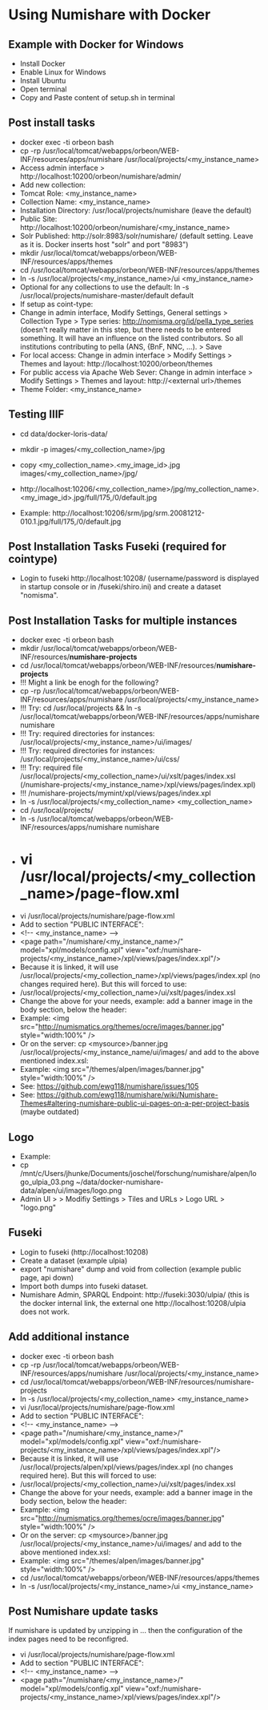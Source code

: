# Using Numishare with Docker

## Example with Docker for Windows

* Install Docker
* Enable Linux for Windows
* Install Ubuntu
* Open terminal
* Copy and Paste content of setup.sh in terminal

## Post install tasks
* docker exec -ti orbeon bash
* cp -rp /usr/local/tomcat/webapps/orbeon/WEB-INF/resources/apps/numishare /usr/local/projects/<my_instance_name>
* Access admin interface > http://localhost:10200/orbeon/numishare/admin/
* Add new collection:
*  Tomcat Role: <my_instance_name>
*  Collection Name: <my_instance_name>
*  Installation Directory: /usr/local/projects/numishare (leave the default)
*  Public Site: http://localhost:10200/orbeon/numishare/<my_instance_name>
*  Solr Published: http://solr:8983/solr/numishare/ (default setting. Leave as it is. Docker inserts host "solr" and port "8983")
*  mkdir /usr/local/tomcat/webapps/orbeon/WEB-INF/resources/apps/themes
*  cd /usr/local/tomcat/webapps/orbeon/WEB-INF/resources/apps/themes
*  ln -s /usr/local/projects/<my_instance_name>/ui <my_instance_name>
*  Optional for any collections to use the default: ln -s /usr/local/projects/numishare-master/default default
*  If setup as coint-type:
*  Change in admin interface, Modify Settings, General settings > Collection Type > Type series: http://nomisma.org/id/pella_type_series (doesn't really matter in this step, but there needs to be entered something. It will have an influence on the listed contributors. So all institutions contributing to pella (ANS, {BnF, NNC, ...). > Save
*  For local access: Change in admin interface > Modify Settings > Themes and layout: http://localhost:10200/orbeon/themes
*  For public access via Apache Web Sever:  Change in admin interface > Modify Settings > Themes and layout: http://\<external url\>/themes
*  Theme Folder: <my_instance_name>

## Testing IIIF

* cd data/docker-loris-data/
* mkdir -p images/<my_collection_name>/jpg
* copy <my_collection_name>.<my_image_id>.jpg images/<my_collection_name>/jpg/
* http://localhost:10206/<my_collection_name>/jpg/my_collection_name>.<my_image_id>.jpg/full/175,/0/default.jpg

* Example:  http://localhost:10206/srm/jpg/srm.20081212-010.1.jpg/full/175,/0/default.jpg

## Post Installation Tasks Fuseki (required for cointype)

* Login to fuseki http://localhost:10208/ (username/password is displayed in startup console or in /fuseki/shiro.ini) and create a dataset "nomisma".

## Post Installation Tasks for multiple instances 

* docker exec -ti orbeon bash
* mkdir /usr/local/tomcat/webapps/orbeon/WEB-INF/resources/**numishare-projects**
* cd /usr/local/tomcat/webapps/orbeon/WEB-INF/resources/**numishare-projects**
* !!! Might a link be enogh for the following?
* cp -rp /usr/local/tomcat/webapps/orbeon/WEB-INF/resources/apps/numishare /usr/local/projects/\<my_instance_name\>
* !!! Try: cd /usr/local/projects && ln -s /usr/local/tomcat/webapps/orbeon/WEB-INF/resources/apps/numishare numishare
* !!! Try: required directories for instances: /usr/local/projects/\<my_instance_name\>/ui/images/
* !!! Try: required directories for instances: /usr/local/projects/\<my_instance_name\>/ui/css/
* !!! Try: required file /usr/local/projects/\<my_collection_name\>/ui/xslt/pages/index.xsl (/numishare-projects/\<my_instance_name\>/xpl/views/pages/index.xpl)
* !!! /numishare-projects/mymint/xpl/views/pages/index.xpl
* ln -s /usr/local/projects/<my_collection_name> <my_collection_name>
* cd /usr/local/projects/
* ln -s /usr/local/tomcat/webapps/orbeon/WEB-INF/resources/apps/numishare numishare
* # vi /usr/local/projects/<my_collection_name>/page-flow.xml
* vi /usr/local/projects/numishare/page-flow.xml
* Add to section "PUBLIC INTERFACE":
* \<!-- <my_instance_name> --\>
* \<page path="/numishare/<my_instance_name>/" model="xpl/models/config.xpl" view="oxf:/numishare-projects/<my_instance_name>/xpl/views/pages/index.xpl"/\>
* Because it is linked, it will use /usr/local/projects/<my_collection_name>/xpl/views/pages/index.xpl (no changes required here). But this will forced to use:
* /usr/local/projects/<my_collection_name>/ui/xslt/pages/index.xsl
* Change the above for your needs, example: add a banner image in the body section, below the header:
* Example:  \<img src="http://numismatics.org/themes/ocre/images/banner.jpg" style="width:100%" /\>
* Or on the server: cp \<mysource\>/banner.jpg /usr/local/projects/\<my_instance_name\/ui/images/ and add to the above mentioned index.xsl:
* Example:  \<img src="/themes/alpen/images/banner.jpg" style="width:100%" /\>
* See: https://github.com/ewg118/numishare/issues/105
* See: https://github.com/ewg118/numishare/wiki/Numishare-Themes#altering-numishare-public-ui-pages-on-a-per-project-basis (maybe outdated)

## Logo
  * Example:
  * cp /mnt/c/Users/jhunke/Documents/joschel/forschung/numishare/alpen/logo_ulpia_03.png ~/data/docker-numishare-data/alpen/ui/images/logo.png
  * Admin UI > <instance> > Modifiy Settings > Tiles and URLs > Logo URL > "logo.png"

 ## Fuseki
   * Login to fuseki (http://localhost:10208)
   * Create a dataset (example ulpia)
   * export "numishare" dump and void from collection (example public page, api down)
   * Import both dumps into fuseki dataset.
   * Numishare Admin, SPARQL Endpoint: http://fuseki:3030/ulpia/ (this is the docker internal link, the external one http://localhost:10208/ulpia does not work.
 
## Add additional instance
* docker exec -ti orbeon bash
* cp -rp /usr/local/tomcat/webapps/orbeon/WEB-INF/resources/apps/numishare /usr/local/projects/<my_instance_name>
* cd /usr/local/tomcat/webapps/orbeon/WEB-INF/resources/numishare-projects
* ln -s /usr/local/projects/<my_collection_name> <my_instance_name>
* vi /usr/local/projects/numishare/page-flow.xml
* Add to section "PUBLIC INTERFACE":
* \<!-- <my_instance_name> --\>
* \<page path="/numishare/<my_instance_name>/" model="xpl/models/config.xpl" view="oxf:/numishare-projects/<my_instance_name>/xpl/views/pages/index.xpl"/\>
* Because it is linked, it will use /usr/local/projects/alpen/xpl/views/pages/index.xpl (no changes required here). But this will forced to use:
* /usr/local/projects/<my_collection_name>/ui/xslt/pages/index.xsl
* Change the above for your needs, example: add a banner image in the body section, below the header:
* Example:  \<img src="http://numismatics.org/themes/ocre/images/banner.jpg" style="width:100%" /\>
* Or on the server: cp \<mysource\>/banner.jpg /usr/local/projects/\<my_instance_name\>/ui/images/ and add to the above mentioned index.xsl:
* Example:  \<img src="/themes/alpen/images/banner.jpg" style="width:100%" /\>
* cd /usr/local/tomcat/webapps/orbeon/WEB-INF/resources/apps/themes
* ln -s /usr/local/projects/<my_instance_name>/ui <my_instance_name>

## Post Numishare update tasks

If numishare is updated by unzipping in ... then the configuration of the index pages need to be reconfigred.

* vi /usr/local/projects/numishare/page-flow.xml
* Add to section "PUBLIC INTERFACE":
* \<!-- <my_instance_name> --\>
* \<page path="/numishare/<my_instance_name>/" model="xpl/models/config.xpl" view="oxf:/numishare-projects/<my_instance_name>/xpl/views/pages/index.xpl"/\>
